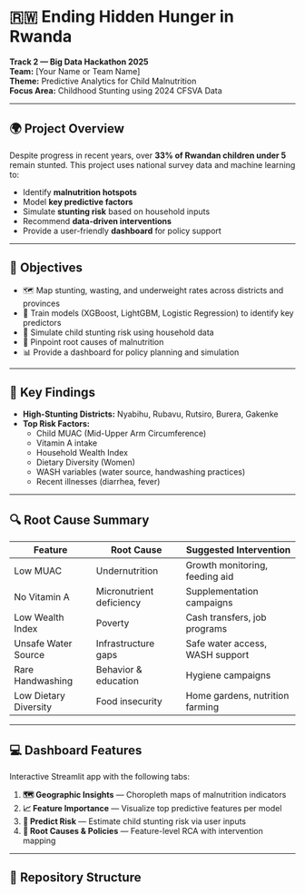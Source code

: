 # 🇷🇼 Ending Hidden Hunger in Rwanda

**Track 2 — Big Data Hackathon 2025**  
**Team:** [Your Name or Team Name]  
**Theme:** Predictive Analytics for Child Malnutrition  
**Focus Area:** Childhood Stunting using 2024 CFSVA Data

---

## 🌍 Project Overview

Despite progress in recent years, over **33% of Rwandan children under 5** remain stunted. This project uses national survey data and machine learning to:

- Identify **malnutrition hotspots**
- Model **key predictive factors**
- Simulate **stunting risk** based on household inputs
- Recommend **data-driven interventions**
- Provide a user-friendly **dashboard** for policy support

---

## 🎯 Objectives

- 🗺️ Map stunting, wasting, and underweight rates across districts and provinces
- 🤖 Train models (XGBoost, LightGBM, Logistic Regression) to identify key predictors
- 🧠 Simulate child stunting risk using household data
- 📍 Pinpoint root causes of malnutrition
- 📊 Provide a dashboard for policy planning and simulation

---

## 🧠 Key Findings

- **High-Stunting Districts:** Nyabihu, Rubavu, Rutsiro, Burera, Gakenke
- **Top Risk Factors:**
  - Child MUAC (Mid-Upper Arm Circumference)
  - Vitamin A intake
  - Household Wealth Index
  - Dietary Diversity (Women)
  - WASH variables (water source, handwashing practices)
  - Recent illnesses (diarrhea, fever)

---

## 🔍 Root Cause Summary

| Feature               | Root Cause               | Suggested Intervention           |
|----------------------|--------------------------|----------------------------------|
| Low MUAC             | Undernutrition           | Growth monitoring, feeding aid   |
| No Vitamin A         | Micronutrient deficiency | Supplementation campaigns        |
| Low Wealth Index     | Poverty                  | Cash transfers, job programs     |
| Unsafe Water Source  | Infrastructure gaps      | Safe water access, WASH support  |
| Rare Handwashing     | Behavior & education     | Hygiene campaigns                |
| Low Dietary Diversity| Food insecurity          | Home gardens, nutrition farming  |

---

## 💻 Dashboard Features

Interactive Streamlit app with the following tabs:

1. **🗺️ Geographic Insights** — Choropleth maps of malnutrition indicators  
2. **📈 Feature Importance** — Visualize top predictive features per model  
3. **🧠 Predict Risk** — Estimate child stunting risk via user inputs  
4. **🧩 Root Causes & Policies** — Feature-level RCA with intervention mapping

---

## 📂 Repository Structure

